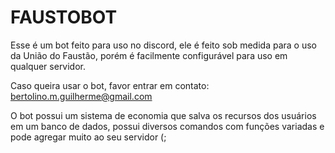 # FAUSTOBOT

Esse é um bot feito para uso no discord, ele é feito sob medida para o uso da União do Faustão, porém é facilmente configurável para uso em qualquer servidor.

Caso queira usar o bot, favor entrar em contato: bertolino.m.guilherme@gmail.com

O bot possui um sistema de economia que salva os recursos dos usuários em um banco de dados, possui diversos comandos com funções variadas e pode agregar muito ao seu servidor (;